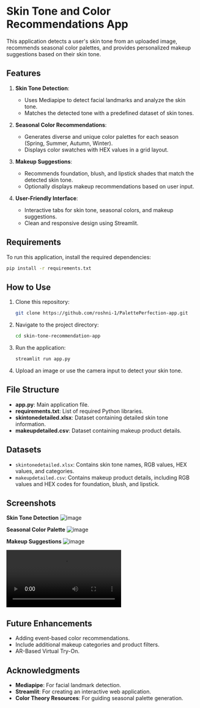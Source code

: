 
# Skin Tone and Color Recommendations App

This application detects a user's skin tone from an uploaded image, recommends seasonal color palettes, and provides personalized makeup suggestions based on their skin tone.

## Features
1. **Skin Tone Detection**:
   - Uses Mediapipe to detect facial landmarks and analyze the skin tone.
   - Matches the detected tone with a predefined dataset of skin tones.

2. **Seasonal Color Recommendations**:
   - Generates diverse and unique color palettes for each season (Spring, Summer, Autumn, Winter).
   - Displays color swatches with HEX values in a grid layout.

3. **Makeup Suggestions**:
   - Recommends foundation, blush, and lipstick shades that match the detected skin tone.
   - Optionally displays makeup recommendations based on user input.

4. **User-Friendly Interface**:
   - Interactive tabs for skin tone, seasonal colors, and makeup suggestions.
   - Clean and responsive design using Streamlit.

## Requirements
To run this application, install the required dependencies:
```bash
pip install -r requirements.txt
```

## How to Use
1. Clone this repository:
   ```bash
   git clone https://github.com/roshni-1/PalettePerfection-app.git
   ```
2. Navigate to the project directory:
   ```bash
   cd skin-tone-recommendation-app
   ```
3. Run the application:
   ```bash
   streamlit run app.py
   ```
4. Upload an image or use the camera input to detect your skin tone.

## File Structure
- **app.py**: Main application file.
- **requirements.txt**: List of required Python libraries.
- **skintonedetailed.xlsx**: Dataset containing detailed skin tone information.
- **makeupdetailed.csv**: Dataset containing makeup product details.

## Datasets
- `skintonedetailed.xlsx`: Contains skin tone names, RGB values, HEX values, and categories.
- `makeupdetailed.csv`: Contains makeup product details, including RGB values and HEX codes for foundation, blush, and lipstick.

## Screenshots
**Skin Tone Detection**
![image](https://github.com/user-attachments/assets/8a588f42-0814-4aa4-b1a8-f99865bd5fef)

**Seasonal Color Palette**
![image](https://github.com/user-attachments/assets/3d0ff8bc-ef8f-4233-9b01-d4b11c57253f)

**Makeup Suggestions** 
![image](https://github.com/user-attachments/assets/b2b5272d-825a-4d7f-b745-608aa379cd4c)

![image](https://github.com/roshni-1/PalettePerfection-/blob/main/streamlit-app-2024-12-04-01-12-33.mp4)

## Future Enhancements
- Adding event-based color recommendations.
- Include additional makeup categories and product filters.
- AR-Based Virtual Try-On.

## Acknowledgments
- **Mediapipe**: For facial landmark detection.
- **Streamlit**: For creating an interactive web application.
- **Color Theory Resources**: For guiding seasonal palette generation.


